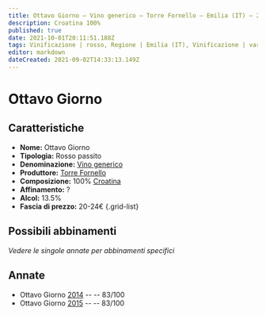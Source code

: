 ```yaml
---
title: Ottavo Giorno – Vino generico – Torre Fornello – Emilia (IT) – 20-24€ – 2★
description: Croatina 100%
published: true
date: 2021-10-01T20:11:51.188Z
tags: Vinificazione | rosso, Regione | Emilia (IT), Vinificazione | varietale, Vinificazione | passito, Valutazioni | 2 stelle, Vitigni | Croatina, Prezzi | 20-24€
editor: markdown
dateCreated: 2021-09-02T14:33:13.149Z
---
```


# Ottavo Giorno 

## Caratteristiche
- **Nome:** Ottavo Giorno 
- **Tipologia:** Rosso passito
- **Denominazione:** [Vino generico](/denominazioni/Italia/Vino-generico)
- **Produttore:** [Torre Fornello](/produttori/Italia/Emilia/Torre-Fornello) 
- **Composizione:** 100% [Croatina](/vitigni/Italia/croatina)
- **Affinamento:** ?
- **Alcol:** 13.5%
- **Fascia di prezzo:** 20-24€
{.grid-list}

## Possibili abbinamenti
*Vedere le singole annate per abbinamenti specifici*

## Annate
- Ottavo Giorno [2014](/vini/Italia/Emilia/Torre-Fornello/Ottavo-Giorno/2014) -- <span class="star-2"></span> -- 83/100
- Ottavo Giorno [2015](/vini/Italia/Emilia/Torre-Fornello/Ottavo-Giorno/2015) -- <span class="star-2"></span> -- 83/100

